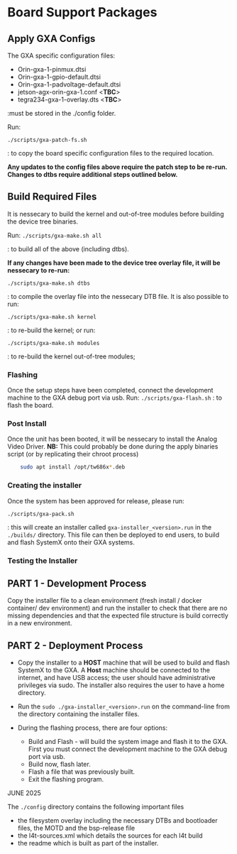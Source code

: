 # Board Support Packages

## Apply GXA Configs

The GXA specific configuration files:

* Orin-gxa-1-pinmux.dtsi
* Orin-gxa-1-gpio-default.dtsi
* Orin-gxa-1-padvoltage-default.dtsi
* jetson-agx-orin-gxa-1.conf <**TBC**>
* tegra234-gxa-1-overlay.dts <**TBC**>

:must be stored in the ./config folder.

Run:

```./scripts/gxa-patch-fs.sh```

: to copy the board specific configuration files to the required location.

**Any updates to the config files above require the patch step to be re-run. Changes to dtbs require additional steps outlined below.**

## Build Required Files

It is nessecary to build the kernel and out-of-tree modules before building the device tree binaries.

Run: ```./scripts/gxa-make.sh all```

: to build all of the above (including dtbs).

**If any changes have been made to the device tree overlay file, it will be nessecary to re-run:**

```./scripts/gxa-make.sh dtbs```

: to compile the overlay file into the nessecary DTB file.
It is also possible to run:

```./scripts/gxa-make.sh kernel```

: to re-build the kernel; or run:

```./scripts/gxa-make.sh modules```

: to re-build the kernel out-of-tree modules;

### Flashing

Once the setup steps have been completed, connect the development machine to the GXA debug port via usb. Run:
```./scripts/gxa-flash.sh```
: to flash the board.

### Post Install

Once the unit has been booted, it will be nessecary to install the Analog Video Driver. **NB:** This could probably be
done during the apply binaries script (or by replicating their chroot process)

```bash
    sudo apt install /opt/tw686x*.deb
```

### Creating the installer

Once the system has been approved for release, please run:

```./scripts/gxa-pack.sh```

: this will create an installer called ```gxa-installer_<version>.run``` in the ```./builds/``` directory. This file can
then be deployed to end users, to build and flash SystemX onto their GXA systems.

### Testing the Installer

## PART 1 - Development Process

Copy the installer file to a clean environment (fresh install / docker container/ dev environment) and run the installer
to check that there are no missing dependencies and that the expected file structure is build correctly in a new environment.

## PART 2 - Deployment Process

* Copy the installer to a **HOST** machine that will be used to build and flash SystemX to the GXA. A **Host** machine
should be connected to the internet, and have USB access; the user should have administrative privileges via sudo. The
installer also requires the user to have a home directory.

* Run the ```sudo ./gxa-installer_<version>.run``` on the command-line from the directory containing the installer files.
* During the flashing process, there are four options:
  
    * Build and Flash - will build the system image and flash it to the GXA. First you must connect the development machine to the GXA debug port via usb.
    * Build now, flash later.
    * Flash a file that was previously built.
    * Exit the flashing program.

JUNE 2025

The ```./config``` directory contains the following important files

* the filesystem overlay including the necessary DTBs and bootloader files, the MOTD and the bsp-release file
* the l4t-sources.xml which details the sources for each l4t build
* the readme which is built as part of the installer.
